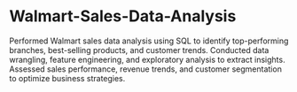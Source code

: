 # Walmart-Sales-Data-Analysis
Performed Walmart sales data analysis using SQL to identify top-performing branches, best-selling products, and customer trends. Conducted data wrangling, feature engineering, and exploratory analysis to extract insights. Assessed sales performance, revenue trends, and customer segmentation to optimize business strategies.
